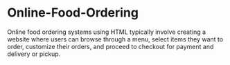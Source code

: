 # Online-Food-Ordering
Online food ordering systems using HTML typically involve creating a website where users can browse through a menu, select items they want to order, customize their orders, and proceed to checkout for payment and delivery or pickup.
